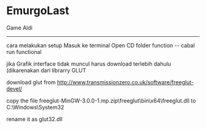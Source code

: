 # EmurgoLast
 Game Aldi

----------
cara melakukan setup 
Masuk ke terminal Open CD folder function
-- cabal run functional

jika Grafik interface tidak muncul harus download terlebih dahulu (dikarenakan dari librarry GLUT

download glut from http://www.transmissionzero.co.uk/software/freeglut-devel/

copy the file freeglut-MinGW-3.0.0-1.mp.zip\freeglut\bin\x64\freeglut.dll to C:\Windows\System32

rename it as glut32.dll
